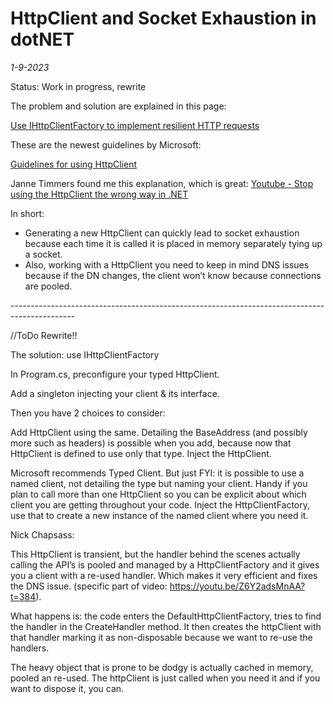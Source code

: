 # HttpClient and Socket Exhaustion in dotNET
*1-9-2023*

Status: Work in progress, rewrite

The problem and solution are explained in this page:

[Use IHttpClientFactory to implement resilient HTTP requests](https://learn.microsoft.com/en-us/dotnet/architecture/microservices/implement-resilient-applications/use-httpclientfactory-to-implement-resilient-http-requests)

These are the newest guidelines by Microsoft: 

[Guidelines for using HttpClient](https://learn.microsoft.com/en-us/dotnet/fundamentals/networking/http/httpclient-guidelines)

Janne Timmers found me this explanation, which is great:
[Youtube - Stop using the HttpClient the wrong way in .NET](https://www.youtube.com/watch?v=Z6Y2adsMnAA)

In short:
- Generating a new HttpClient can quickly lead to socket exhaustion because each time it is called it is placed in memory separately tying up a socket.
- Also, working with a HttpClient you need to keep in mind DNS issues because if the DN changes, the client won’t know because connections are pooled.


​ ----------------------------------------------------------------------------------------------

//ToDo Rewrite!!

The solution: use IHttpClientFactory

In Program.cs, preconfigure your typed HttpClient. 

Add a singleton injecting your client & its interface. 

Then you have 2 choices to consider:

Add HttpClient using the same. Detailing the BaseAddress (and possibly more such as headers) is possible when you add, because now that HttpClient is defined to use only  that type. Inject the HttpClient.

Microsoft recommends Typed Client. But just FYI: it is possible to use a named client, not detailing the type but naming your client. Handy if you plan to call more than one HttpClient so you can be explicit about which client you are getting throughout your code. Inject the HttpClientFactory, use that to create a new instance of the named client where you need it.

Nick Chapsass:

This HttpClient is transient, but the handler behind the scenes actually calling the API’s is pooled and managed by a HttpClientFactory and it gives you a client with a re-used handler. Which makes it very efficient and fixes the DNS issue. (specific part of video: https://youtu.be/Z6Y2adsMnAA?t=384).

What happens is: the code enters the DefaultHttpClientFactory, tries to find the handler in the CreateHandler method. It then creates the httpClient with that handler marking it as non-disposable because we want to re-use the handlers. 

The heavy object that is prone to be dodgy is actually cached in memory, pooled an re-used. The httpClient is just called when  you need it and if you want to dispose it, you can.

